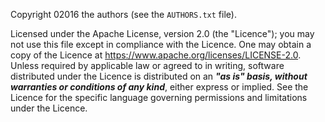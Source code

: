 Copyright 02016 the authors (see the `AUTHORS.txt` file).

Licensed under the Apache License, version 2.0 (the "Licence"); you may not use
this file except in compliance with the Licence. One may obtain a copy of the
Licence at <https://www.apache.org/licenses/LICENSE-2.0>. Unless required by
applicable law or agreed to in writing, software distributed under the Licence
is distributed on an ***"as is" basis, without warranties or conditions of any
kind***, either express or implied. See the Licence for the specific language
governing permissions and limitations under the Licence.
